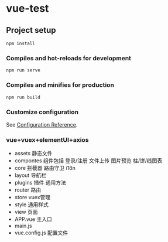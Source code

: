 # vue-test

## Project setup
```
npm install
```

### Compiles and hot-reloads for development
```
npm run serve
```

### Compiles and minifies for production
```
npm run build
```

### Customize configuration
See [Configuration Reference](https://cli.vuejs.org/config/).

### vue+vuex+elementUI+axios
* assets 静态文件
* compontes 组件包括 登录/注册 文件上传 图片预览 柱/饼/线图表
* core 拦截器 路由守卫 i18n
* layout 导航栏
* plugins 插件 通用方法
* router 路由
* store vuex管理
* style 通用样式
* view 页面
* APP.vue 主入口
* main.js
* vue.config.js 配置文件


